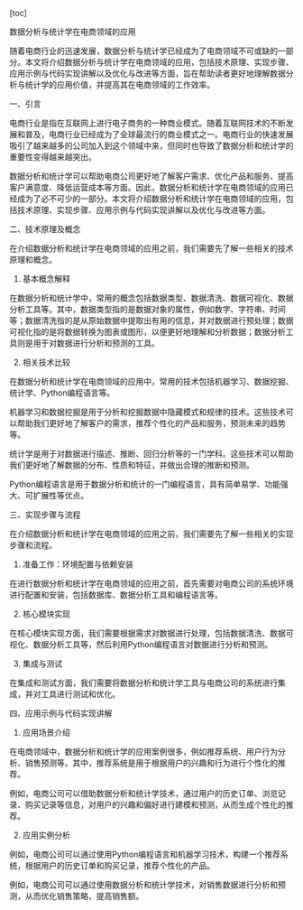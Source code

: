 
[toc]                    
                
                
数据分析与统计学在电商领域的应用

随着电商行业的迅速发展，数据分析与统计学已经成为了电商领域不可或缺的一部分。本文将介绍数据分析与统计学在电商领域的应用，包括技术原理、实现步骤、应用示例与代码实现讲解以及优化与改进等方面，旨在帮助读者更好地理解数据分析与统计学的应用价值，并提高其在电商领域的工作效率。

一、引言

电商行业是指在互联网上进行电子商务的一种商业模式。随着互联网技术的不断发展和普及，电商行业已经成为了全球最流行的商业模式之一。电商行业的快速发展吸引了越来越多的公司加入到这个领域中来，但同时也导致了数据分析和统计学的重要性变得越来越突出。

数据分析和统计学可以帮助电商公司更好地了解客户需求、优化产品和服务、提高客户满意度、降低运营成本等方面。因此，数据分析和统计学在电商领域的应用已经成为了必不可少的一部分。本文将介绍数据分析和统计学在电商领域的应用，包括技术原理、实现步骤、应用示例与代码实现讲解以及优化与改进等方面。

二、技术原理及概念

在介绍数据分析和统计学在电商领域的应用之前，我们需要先了解一些相关的技术原理和概念。

1. 基本概念解释

在数据分析和统计学中，常用的概念包括数据类型、数据清洗、数据可视化、数据分析工具等。其中，数据类型指的是数据对象的属性，例如数字、字符串、时间等；数据清洗指的是从原始数据中提取出有用的信息，并对数据进行预处理；数据可视化指的是将数据转换为图表或图形，以便更好地理解和分析数据；数据分析工具则是用于对数据进行分析和预测的工具。

2. 相关技术比较

在数据分析和统计学在电商领域的应用中，常用的技术包括机器学习、数据挖掘、统计学、Python编程语言等。

机器学习和数据挖掘是用于分析和挖掘数据中隐藏模式和规律的技术。这些技术可以帮助我们更好地了解客户的需求，推荐个性化的产品和服务，预测未来的趋势等。

统计学是用于对数据进行描述、推断、回归分析等的一门学科。这些技术可以帮助我们更好地了解数据的分布、性质和特征，并做出合理的推断和预测。

Python编程语言是用于数据分析和统计的一门编程语言，具有简单易学、功能强大、可扩展性等优点。

三、实现步骤与流程

在介绍数据分析和统计学在电商领域的应用之前，我们需要先了解一些相关的实现步骤和流程。

1. 准备工作：环境配置与依赖安装

在进行数据分析和统计学在电商领域的应用之前，首先需要对电商公司的系统环境进行配置和安装，包括数据库、数据分析工具和编程语言等。

2. 核心模块实现

在核心模块实现方面，我们需要根据需求对数据进行处理，包括数据清洗、数据可视化、数据分析工具等，然后利用Python编程语言对数据进行分析和预测。

3. 集成与测试

在集成和测试方面，我们需要将数据分析和统计学工具与电商公司的系统进行集成，并对工具进行测试和优化。

四、应用示例与代码实现讲解

1. 应用场景介绍

在电商领域中，数据分析和统计学的应用案例很多，例如推荐系统、用户行为分析、销售预测等。其中，推荐系统是用于根据用户的兴趣和行为进行个性化的推荐。

例如，电商公司可以借助数据分析和统计学技术，通过用户的历史订单、浏览记录、购买记录等信息，对用户的兴趣和偏好进行建模和预测，从而生成个性化的推荐。

2. 应用实例分析

例如，电商公司可以通过使用Python编程语言和机器学习技术，构建一个推荐系统，根据用户的历史订单和购买记录，推荐个性化的产品。

例如，电商公司可以通过使用数据分析和统计学技术，对销售数据进行分析和预测，从而优化销售策略，提高销售额。

